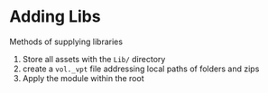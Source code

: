 # Adding Libs

Methods of supplying libraries

1. Store all assets with the `Lib/` directory
2. create a `vol._vpt` file addressing local paths of folders and zips
3. Apply the module within the root

